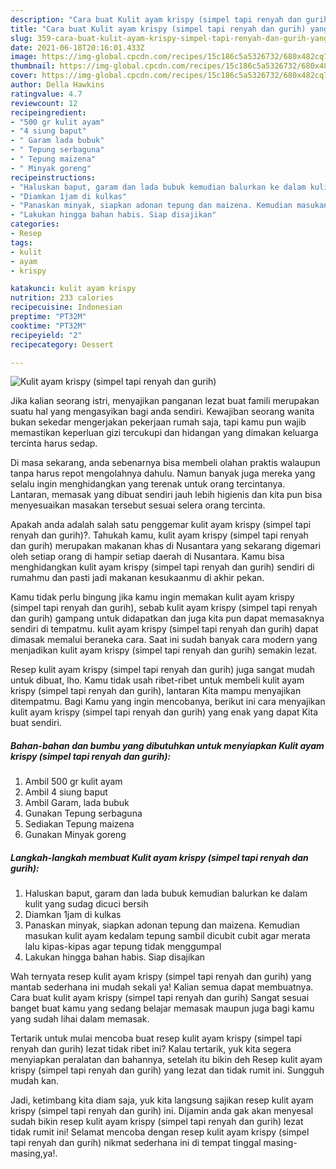 ```yaml
---
description: "Cara buat Kulit ayam krispy (simpel tapi renyah dan gurih) yang lezat Untuk Jualan"
title: "Cara buat Kulit ayam krispy (simpel tapi renyah dan gurih) yang lezat Untuk Jualan"
slug: 359-cara-buat-kulit-ayam-krispy-simpel-tapi-renyah-dan-gurih-yang-lezat-untuk-jualan
date: 2021-06-18T20:16:01.433Z
image: https://img-global.cpcdn.com/recipes/15c186c5a5326732/680x482cq70/kulit-ayam-krispy-simpel-tapi-renyah-dan-gurih-foto-resep-utama.jpg
thumbnail: https://img-global.cpcdn.com/recipes/15c186c5a5326732/680x482cq70/kulit-ayam-krispy-simpel-tapi-renyah-dan-gurih-foto-resep-utama.jpg
cover: https://img-global.cpcdn.com/recipes/15c186c5a5326732/680x482cq70/kulit-ayam-krispy-simpel-tapi-renyah-dan-gurih-foto-resep-utama.jpg
author: Della Hawkins
ratingvalue: 4.7
reviewcount: 12
recipeingredient:
- "500 gr kulit ayam"
- "4 siung baput"
- " Garam lada bubuk"
- " Tepung serbaguna"
- " Tepung maizena"
- " Minyak goreng"
recipeinstructions:
- "Haluskan baput, garam dan lada bubuk kemudian balurkan ke dalam kulit yang sudag dicuci bersih"
- "Diamkan 1jam di kulkas"
- "Panaskan minyak, siapkan adonan tepung dan maizena. Kemudian masukan kulit ayam kedalam tepung sambil dicubit cubit agar merata lalu kipas-kipas agar tepung tidak menggumpal"
- "Lakukan hingga bahan habis. Siap disajikan"
categories:
- Resep
tags:
- kulit
- ayam
- krispy

katakunci: kulit ayam krispy 
nutrition: 233 calories
recipecuisine: Indonesian
preptime: "PT32M"
cooktime: "PT32M"
recipeyield: "2"
recipecategory: Dessert

---
```



![Kulit ayam krispy (simpel tapi renyah dan gurih)](https://img-global.cpcdn.com/recipes/15c186c5a5326732/680x482cq70/kulit-ayam-krispy-simpel-tapi-renyah-dan-gurih-foto-resep-utama.jpg)

Jika kalian seorang istri, menyajikan panganan lezat buat famili merupakan suatu hal yang mengasyikan bagi anda sendiri. Kewajiban seorang  wanita bukan sekedar mengerjakan pekerjaan rumah saja, tapi kamu pun wajib memastikan keperluan gizi tercukupi dan hidangan yang dimakan keluarga tercinta harus sedap.

Di masa  sekarang, anda sebenarnya bisa membeli olahan praktis walaupun tanpa harus repot mengolahnya dahulu. Namun banyak juga mereka yang selalu ingin menghidangkan yang terenak untuk orang tercintanya. Lantaran, memasak yang dibuat sendiri jauh lebih higienis dan kita pun bisa menyesuaikan masakan tersebut sesuai selera orang tercinta. 



Apakah anda adalah salah satu penggemar kulit ayam krispy (simpel tapi renyah dan gurih)?. Tahukah kamu, kulit ayam krispy (simpel tapi renyah dan gurih) merupakan makanan khas di Nusantara yang sekarang digemari oleh setiap orang di hampir setiap daerah di Nusantara. Kamu bisa menghidangkan kulit ayam krispy (simpel tapi renyah dan gurih) sendiri di rumahmu dan pasti jadi makanan kesukaanmu di akhir pekan.

Kamu tidak perlu bingung jika kamu ingin memakan kulit ayam krispy (simpel tapi renyah dan gurih), sebab kulit ayam krispy (simpel tapi renyah dan gurih) gampang untuk didapatkan dan juga kita pun dapat memasaknya sendiri di tempatmu. kulit ayam krispy (simpel tapi renyah dan gurih) dapat dimasak memalui beraneka cara. Saat ini sudah banyak cara modern yang menjadikan kulit ayam krispy (simpel tapi renyah dan gurih) semakin lezat.

Resep kulit ayam krispy (simpel tapi renyah dan gurih) juga sangat mudah untuk dibuat, lho. Kamu tidak usah ribet-ribet untuk membeli kulit ayam krispy (simpel tapi renyah dan gurih), lantaran Kita mampu menyajikan ditempatmu. Bagi Kamu yang ingin mencobanya, berikut ini cara menyajikan kulit ayam krispy (simpel tapi renyah dan gurih) yang enak yang dapat Kita buat sendiri.

<!--inarticleads1-->

##### Bahan-bahan dan bumbu yang dibutuhkan untuk menyiapkan Kulit ayam krispy (simpel tapi renyah dan gurih):

1. Ambil 500 gr kulit ayam
1. Ambil 4 siung baput
1. Ambil  Garam, lada bubuk
1. Gunakan  Tepung serbaguna
1. Sediakan  Tepung maizena
1. Gunakan  Minyak goreng




<!--inarticleads2-->

##### Langkah-langkah membuat Kulit ayam krispy (simpel tapi renyah dan gurih):

1. Haluskan baput, garam dan lada bubuk kemudian balurkan ke dalam kulit yang sudag dicuci bersih
1. Diamkan 1jam di kulkas
1. Panaskan minyak, siapkan adonan tepung dan maizena. Kemudian masukan kulit ayam kedalam tepung sambil dicubit cubit agar merata lalu kipas-kipas agar tepung tidak menggumpal
1. Lakukan hingga bahan habis. Siap disajikan




Wah ternyata resep kulit ayam krispy (simpel tapi renyah dan gurih) yang mantab sederhana ini mudah sekali ya! Kalian semua dapat membuatnya. Cara buat kulit ayam krispy (simpel tapi renyah dan gurih) Sangat sesuai banget buat kamu yang sedang belajar memasak maupun juga bagi kamu yang sudah lihai dalam memasak.

Tertarik untuk mulai mencoba buat resep kulit ayam krispy (simpel tapi renyah dan gurih) lezat tidak ribet ini? Kalau tertarik, yuk kita segera menyiapkan peralatan dan bahannya, setelah itu bikin deh Resep kulit ayam krispy (simpel tapi renyah dan gurih) yang lezat dan tidak rumit ini. Sungguh mudah kan. 

Jadi, ketimbang kita diam saja, yuk kita langsung sajikan resep kulit ayam krispy (simpel tapi renyah dan gurih) ini. Dijamin anda gak akan menyesal sudah bikin resep kulit ayam krispy (simpel tapi renyah dan gurih) lezat tidak rumit ini! Selamat mencoba dengan resep kulit ayam krispy (simpel tapi renyah dan gurih) nikmat sederhana ini di tempat tinggal masing-masing,ya!.

